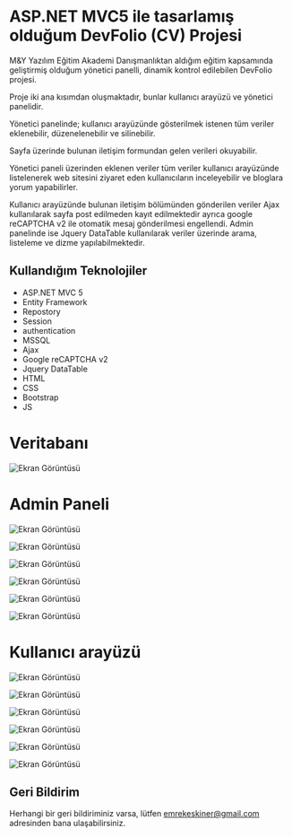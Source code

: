 # ASP.NET MVC5 ile tasarlamış olduğum DevFolio (CV) Projesi


M&Y Yazılım Eğitim Akademi Danışmanlıktan aldığım eğitim kapsamında geliştirmiş olduğum yönetici panelli, dinamik kontrol edilebilen  DevFolio projesi.

Proje iki ana kısımdan oluşmaktadır, bunlar kullanıcı arayüzü ve yönetici panelidir. 

Yönetici panelinde; kullanıcı arayüzünde gösterilmek istenen tüm veriler eklenebilir, düzenelenebilir ve silinebilir.

 Sayfa üzerinde bulunan iletişim formundan gelen verileri okuyabilir. 

Yönetici paneli üzerinden eklenen veriler  tüm veriler kullanıcı arayüzünde listelenerek web sitesini ziyaret eden kullanıcıların inceleyebilir ve bloglara yorum yapabilirler.

Kullanıcı arayüzünde bulunan iletişim bölümünden gönderilen veriler Ajax kullanılarak sayfa post edilmeden kayıt edilmektedir ayrıca google reCAPTCHA v2 ile otomatik mesaj gönderilmesi engellendi. Admin panelinde ise Jquery DataTable kullanılarak veriler üzerinde arama, listeleme ve dizme yapılabilmektedir.

## Kullandığım Teknolojiler

- ASP.NET MVC 5
- Entity Framework
- Repostory
- Session
- authentication
- MSSQL
- Ajax
- Google reCAPTCHA v2
- Jquery DataTable
- HTML 
- CSS 
- Bootstrap 
- JS

# Veritabanı  

![Ekran Görüntüsü](https://github.com/emrekeskiner/DevFolio/blob/master/DevFolio/ScreenShot/0.png?raw=true)

# Admin Paneli

![Ekran Görüntüsü](https://github.com/emrekeskiner/DevFolio/blob/master/DevFolio/ScreenShot/7.png?raw=true)

![Ekran Görüntüsü](https://github.com/emrekeskiner/DevFolio/blob/master/DevFolio/ScreenShot/8.png?raw=true)

![Ekran Görüntüsü](https://github.com/emrekeskiner/DevFolio/blob/master/DevFolio/ScreenShot/9.png?raw=true)

![Ekran Görüntüsü](https://github.com/emrekeskiner/DevFolio/blob/master/DevFolio/ScreenShot/10.png?raw=true)

![Ekran Görüntüsü](https://github.com/emrekeskiner/DevFolio/blob/master/DevFolio/ScreenShot/12.png?raw=true)

![Ekran Görüntüsü](https://github.com/emrekeskiner/DevFolio/blob/master/DevFolio/ScreenShot/13.png?raw=true)

# Kullanıcı arayüzü

![Ekran Görüntüsü](https://github.com/emrekeskiner/DevFolio/blob/master/DevFolio/ScreenShot/1.png?raw=true)

![Ekran Görüntüsü](https://github.com/emrekeskiner/DevFolio/blob/master/DevFolio/ScreenShot/2.png?raw=true)

![Ekran Görüntüsü](https://github.com/emrekeskiner/DevFolio/blob/master/DevFolio/ScreenShot/3.png?raw=true)

![Ekran Görüntüsü](https://github.com/emrekeskiner/DevFolio/blob/master/DevFolio/ScreenShot/4.png?raw=true)

![Ekran Görüntüsü](https://github.com/emrekeskiner/DevFolio/blob/master/DevFolio/ScreenShot/5.png?raw=true)

![Ekran Görüntüsü](https://github.com/emrekeskiner/DevFolio/blob/master/DevFolio/ScreenShot/6.png?raw=true)

## Geri Bildirim

Herhangi bir geri bildiriminiz varsa, lütfen emrekeskiner@gmail.com adresinden bana ulaşabilirsiniz.
